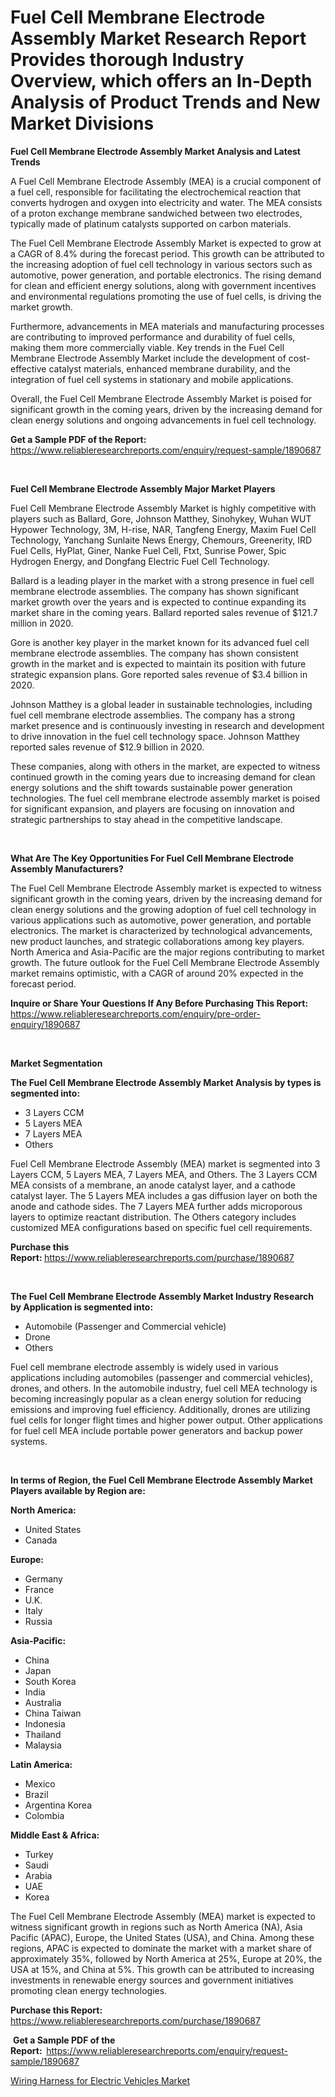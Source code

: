 <p><h1>Fuel Cell Membrane Electrode Assembly Market Research Report Provides thorough Industry Overview, which offers an In-Depth Analysis of Product Trends and New Market Divisions</h1></p><p><strong>Fuel Cell Membrane Electrode Assembly Market Analysis and Latest Trends</strong></p>
<p><p>A Fuel Cell Membrane Electrode Assembly (MEA) is a crucial component of a fuel cell, responsible for facilitating the electrochemical reaction that converts hydrogen and oxygen into electricity and water. The MEA consists of a proton exchange membrane sandwiched between two electrodes, typically made of platinum catalysts supported on carbon materials.</p><p>The Fuel Cell Membrane Electrode Assembly Market is expected to grow at a CAGR of 8.4% during the forecast period. This growth can be attributed to the increasing adoption of fuel cell technology in various sectors such as automotive, power generation, and portable electronics. The rising demand for clean and efficient energy solutions, along with government incentives and environmental regulations promoting the use of fuel cells, is driving the market growth.</p><p>Furthermore, advancements in MEA materials and manufacturing processes are contributing to improved performance and durability of fuel cells, making them more commercially viable. Key trends in the Fuel Cell Membrane Electrode Assembly Market include the development of cost-effective catalyst materials, enhanced membrane durability, and the integration of fuel cell systems in stationary and mobile applications.</p><p>Overall, the Fuel Cell Membrane Electrode Assembly Market is poised for significant growth in the coming years, driven by the increasing demand for clean energy solutions and ongoing advancements in fuel cell technology.</p></p>
<p><strong>Get a Sample PDF of the Report:&nbsp;</strong> <a href="https://www.reliableresearchreports.com/enquiry/request-sample/1890687">https://www.reliableresearchreports.com/enquiry/request-sample/1890687</a></p>
<p>&nbsp;</p>
<p><strong>Fuel Cell Membrane Electrode Assembly Major Market Players</strong></p>
<p><p>Fuel Cell Membrane Electrode Assembly Market is highly competitive with players such as Ballard, Gore, Johnson Matthey, Sinohykey, Wuhan WUT Hypower Technology, 3M, H-rise, NAR, Tangfeng Energy, Maxim Fuel Cell Technology, Yanchang Sunlaite News Energy, Chemours, Greenerity, IRD Fuel Cells, HyPlat, Giner, Nanke Fuel Cell, Ftxt, Sunrise Power, Spic Hydrogen Energy, and Dongfang Electric Fuel Cell Technology.</p><p>Ballard is a leading player in the market with a strong presence in fuel cell membrane electrode assemblies. The company has shown significant market growth over the years and is expected to continue expanding its market share in the coming years. Ballard reported sales revenue of $121.7 million in 2020.</p><p>Gore is another key player in the market known for its advanced fuel cell membrane electrode assemblies. The company has shown consistent growth in the market and is expected to maintain its position with future strategic expansion plans. Gore reported sales revenue of $3.4 billion in 2020.</p><p>Johnson Matthey is a global leader in sustainable technologies, including fuel cell membrane electrode assemblies. The company has a strong market presence and is continuously investing in research and development to drive innovation in the fuel cell technology space. Johnson Matthey reported sales revenue of $12.9 billion in 2020.</p><p>These companies, along with others in the market, are expected to witness continued growth in the coming years due to increasing demand for clean energy solutions and the shift towards sustainable power generation technologies. The fuel cell membrane electrode assembly market is poised for significant expansion, and players are focusing on innovation and strategic partnerships to stay ahead in the competitive landscape.</p></p>
<p>&nbsp;</p>
<p><strong>What Are The Key Opportunities For Fuel Cell Membrane Electrode Assembly Manufacturers?</strong></p>
<p><p>The Fuel Cell Membrane Electrode Assembly market is expected to witness significant growth in the coming years, driven by the increasing demand for clean energy solutions and the growing adoption of fuel cell technology in various applications such as automotive, power generation, and portable electronics. The market is characterized by technological advancements, new product launches, and strategic collaborations among key players. North America and Asia-Pacific are the major regions contributing to market growth. The future outlook for the Fuel Cell Membrane Electrode Assembly market remains optimistic, with a CAGR of around 20% expected in the forecast period.</p></p>
<p><strong>Inquire or Share Your Questions If Any Before Purchasing This Report:</strong> <a href="https://www.reliableresearchreports.com/enquiry/pre-order-enquiry/1890687">https://www.reliableresearchreports.com/enquiry/pre-order-enquiry/1890687</a></p>
<p>&nbsp;</p>
<p><strong>Market Segmentation</strong></p>
<p><strong>The Fuel Cell Membrane Electrode Assembly Market Analysis by types is segmented into:</strong></p>
<p><ul><li>3 Layers CCM</li><li>5 Layers MEA</li><li>7 Layers MEA</li><li>Others</li></ul></p>
<p><p>Fuel Cell Membrane Electrode Assembly (MEA) market is segmented into 3 Layers CCM, 5 Layers MEA, 7 Layers MEA, and Others. The 3 Layers CCM MEA consists of a membrane, an anode catalyst layer, and a cathode catalyst layer. The 5 Layers MEA includes a gas diffusion layer on both the anode and cathode sides. The 7 Layers MEA further adds microporous layers to optimize reactant distribution. The Others category includes customized MEA configurations based on specific fuel cell requirements.</p></p>
<p><strong>Purchase this Report:&nbsp;</strong><a href="https://www.reliableresearchreports.com/purchase/1890687">https://www.reliableresearchreports.com/purchase/1890687</a></p>
<p>&nbsp;</p>
<p><strong>The Fuel Cell Membrane Electrode Assembly Market Industry Research by Application is segmented into:</strong></p>
<p><ul><li>Automobile (Passenger and Commercial vehicle)</li><li>Drone</li><li>Others</li></ul></p>
<p><p>Fuel cell membrane electrode assembly is widely used in various applications including automobiles (passenger and commercial vehicles), drones, and others. In the automobile industry, fuel cell MEA technology is becoming increasingly popular as a clean energy solution for reducing emissions and improving fuel efficiency. Additionally, drones are utilizing fuel cells for longer flight times and higher power output. Other applications for fuel cell MEA include portable power generators and backup power systems.</p></p>
<p>&nbsp;</p>
<p><strong>In terms of Region, the Fuel Cell Membrane Electrode Assembly Market Players available by Region are:</strong></p>
<p>
    <p> <strong> North America: </strong>
        <ul>
            <li>United States</li>
            <li>Canada</li>
        </ul>
        </p> 
    <p> <strong> Europe: </strong>
        <ul>
            <li>Germany</li>
            <li>France</li>
            <li>U.K.</li>
            <li>Italy</li>
            <li>Russia</li>
        </ul>
        </p> 
    <p> <strong> Asia-Pacific: </strong>
        <ul>
            <li>China</li>
            <li>Japan</li>
            <li>South Korea</li>
            <li>India</li>
            <li>Australia</li>
            <li>China Taiwan</li>
            <li>Indonesia</li>
            <li>Thailand</li>
            <li>Malaysia</li>
        </ul>
        </p> 
    <p> <strong> Latin America: </strong>
        <ul>
            <li>Mexico</li>
            <li>Brazil</li>
            <li>Argentina Korea</li>
            <li>Colombia</li>
        </ul>
        </p> 
    <p> <strong> Middle East & Africa: </strong>
        <ul>
            <li>Turkey</li>
            <li>Saudi</li>
            <li>Arabia</li>
            <li>UAE</li>
            <li>Korea</li>
        </ul>
    </p>
    </p>
<p><p>The Fuel Cell Membrane Electrode Assembly (MEA) market is expected to witness significant growth in regions such as North America (NA), Asia Pacific (APAC), Europe, the United States (USA), and China. Among these regions, APAC is expected to dominate the market with a market share of approximately 35%, followed by North America at 25%, Europe at 20%, the USA at 15%, and China at 5%. This growth can be attributed to increasing investments in renewable energy sources and government initiatives promoting clean energy technologies.</p></p>
<p><strong>Purchase this Report: </strong><a href="https://www.reliableresearchreports.com/purchase/1890687">https://www.reliableresearchreports.com/purchase/1890687</a></p>
<p>&nbsp;<strong>Get a Sample PDF of the Report:&nbsp;&nbsp;</strong><a href="https://www.reliableresearchreports.com/enquiry/request-sample/1890687">https://www.reliableresearchreports.com/enquiry/request-sample/1890687</a></p>
<p><strong></strong></p>
<p><p><a href="https://github.com/WillieWoodard/Market-Research-Report-List-4/blob/main/wiring-harness-for-electric-vehicles-market.md">Wiring Harness for Electric Vehicles Market</a></p></p>